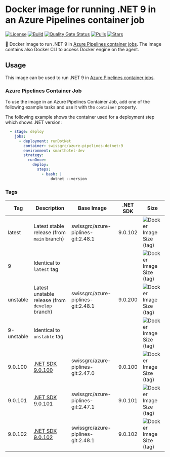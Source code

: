 # Docker image for running .NET 9 in an Azure Pipelines container job

<!-- markdownlint-disable MD013 -->
[![License](https://img.shields.io/badge/license-MIT-blue.svg?style=flat-square)](https://github.com/swissgrc/docker-azure-pipelines-dotnet-9/blob/main/LICENSE) [![Build](https://img.shields.io/github/actions/workflow/status/swissgrc/docker-azure-pipelines-dotnet-9/publish.yml?branch=develop&style=flat-square)](https://github.com/swissgrc/docker-azure-pipelines-dotnet-9/actions/workflows/publish.yml) [![Quality Gate Status](https://sonarcloud.io/api/project_badges/measure?project=swissgrc_docker-azure-pipelines-dotnet-9&metric=alert_status)](https://sonarcloud.io/summary/new_code?id=swissgrc_docker-azure-pipelines-dotnet-9) [![Pulls](https://img.shields.io/docker/pulls/swissgrc/azure-pipelines-dotnet.svg?style=flat-square)](https://hub.docker.com/r/swissgrc/azure-pipelines-dotnet) [![Stars](https://img.shields.io/docker/stars/swissgrc/azure-pipelines-dotnet.svg?style=flat-square)](https://hub.docker.com/r/swissgrc/azure-pipelines-dotnet)
<!-- markdownlint-restore -->

🐳 Docker image to run .NET 9 in [Azure Pipelines container jobs].
The image contains also Docker CLI to access Docker engine on the agent.

## Usage

This image can be used to run .NET 9 in [Azure Pipelines container jobs].

### Azure Pipelines Container Job

To use the image in an Azure Pipelines Container Job, add one of the following example tasks and use it with the `container` property.

The following example shows the container used for a deployment step which shows .NET version:

```yaml
  - stage: deploy
    jobs:
      - deployment: runDotNet
        container: swissgrc/azure-pipelines-dotnet:9
        environment: smarthotel-dev
        strategy:
          runOnce:
            deploy:
              steps:
                - bash: |
                    dotnet --version
```

### Tags

| Tag        | Description                                                                                     | Base Image                         | .NET SDK | Size                                                                                                                              |
|------------|-------------------------------------------------------------------------------------------------|------------------------------------|----------|-----------------------------------------------------------------------------------------------------------------------------------|
| latest     | Latest stable release (from `main` branch)                                                      | swissgrc/azure-piplines-git:2.48.1 | 9.0.102  | ![Docker Image Size (tag)](https://img.shields.io/docker/image-size/swissgrc/azure-pipelines-dotnet/latest?style=flat-square)     |
| 9          | Identical to `latest` tag                                                                       |                                    |          | ![Docker Image Size (tag)](https://img.shields.io/docker/image-size/swissgrc/azure-pipelines-dotnet/9?style=flat-square)          |
| unstable   | Latest unstable release (from `develop` branch)                                                 | swissgrc/azure-piplines-git:2.48.1 | 9.0.200  | ![Docker Image Size (tag)](https://img.shields.io/docker/image-size/swissgrc/azure-pipelines-dotnet/unstable?style=flat-square)   |
| 9-unstable | Identical to `unstable` tag                                                                     |                                    |          | ![Docker Image Size (tag)](https://img.shields.io/docker/image-size/swissgrc/azure-pipelines-dotnet/9-unstable?style=flat-square) |
| 9.0.100    | [.NET SDK 9.0.100](https://github.com/dotnet/core/blob/main/release-notes/9.0/9.0.0/9.0.0.md)   | swissgrc/azure-piplines-git:2.47.0 | 9.0.100  | ![Docker Image Size (tag)](https://img.shields.io/docker/image-size/swissgrc/azure-pipelines-dotnet/9.0.100?style=flat-square)    |
| 9.0.101    | [.NET SDK 9.0.101](https://github.com/dotnet/core/blob/main/release-notes/9.0/9.0.0/9.0.101.md) | swissgrc/azure-piplines-git:2.47.1 | 9.0.101  | ![Docker Image Size (tag)](https://img.shields.io/docker/image-size/swissgrc/azure-pipelines-dotnet/9.0.101?style=flat-square)    |
| 9.0.102    | [.NET SDK 9.0.102](https://github.com/dotnet/core/blob/main/release-notes/9.0/9.0.1/9.0.1.md)   | swissgrc/azure-piplines-git:2.48.1 | 9.0.102  | ![Docker Image Size (tag)](https://img.shields.io/docker/image-size/swissgrc/azure-pipelines-dotnet/9.0.102?style=flat-square)    |

[Azure Pipelines container jobs]: https://docs.microsoft.com/en-us/azure/devops/pipelines/process/container-phases
